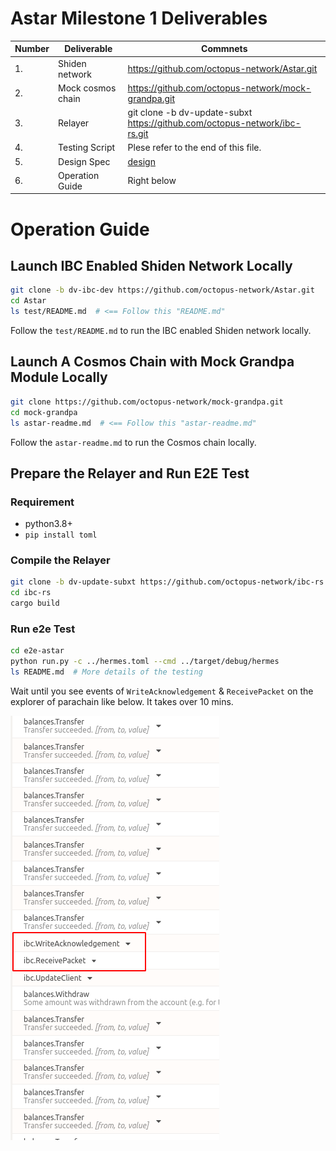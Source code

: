 # Astar Milestone 1 Deliverables

| Number | Deliverable       | Commnets                                                |
| ------ | ----------------- | ------------------------------------------------------------ |
| 1.     | Shiden network  | https://github.com/octopus-network/Astar.git       |
| 2.     | Mock cosmos chain | https://github.com/octopus-network/mock-grandpa.git |
| 3.     | Relayer           | git clone -b dv-update-subxt https://github.com/octopus-network/ibc-rs.git |
| 4.     | Testing Script    | Plese refer to the end of this file.            |
| 5.     | Design Spec       |  [design](./design.md)                                                            |
| 6.     | Operation Guide       |  Right below                                                            |

# Operation Guide
## Launch IBC Enabled Shiden Network Locally
```bash
git clone -b dv-ibc-dev https://github.com/octopus-network/Astar.git 
cd Astar
ls test/README.md  # <== Follow this "README.md"
```
Follow the `test/README.md` to run the IBC enabled Shiden network locally.

## Launch A Cosmos Chain with Mock Grandpa Module Locally
```bash
git clone https://github.com/octopus-network/mock-grandpa.git 
cd mock-grandpa
ls astar-readme.md  # <== Follow this "astar-readme.md"
```
Follow the `astar-readme.md` to run the Cosmos chain locally.

## Prepare the Relayer and Run E2E Test
### Requirement
* python3.8+
* `pip install toml`

### Compile the Relayer
```bash
git clone -b dv-update-subxt https://github.com/octopus-network/ibc-rs.git
cd ibc-rs
cargo build
```

### Run e2e Test
```bash
cd e2e-astar
python run.py -c ../hermes.toml --cmd ../target/debug/hermes
ls README.md  # More details of the testing 
```
Wait until you see events of `WriteAcknowledgement` & `ReceivePacket` on the explorer of parachain like below. It takes over 10 mins.

![e2e](resouces/e2e.png)
